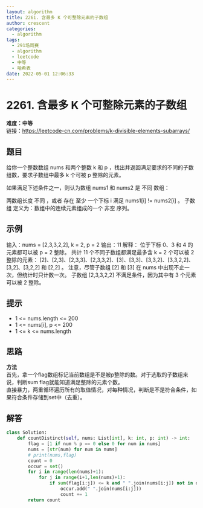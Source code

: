```yaml
---
layout: algorithm
title: 2261. 含最多 K 个可整除元素的子数组
author: crescent
categories:
  - algorithm
tags:
  - 291场周赛
  - algorithm
  - leetcode
  - 中等
  - 哈希表
date: 2022-05-01 12:06:33
---
```

# 2261. 含最多 K 个可整除元素的子数组
**难度：中等**  
链接：https://leetcode-cn.com/problems/k-divisible-elements-subarrays/
## 题目
给你一个整数数组 nums 和两个整数 k 和 p ，找出并返回满足要求的不同的子数组数，要求子数组中最多 k 个可被 p 整除的元素。

如果满足下述条件之一，则认为数组 nums1 和 nums2 是 不同 数组：

两数组长度 不同 ，或者
存在 至少 一个下标 i 满足 nums1[i] != nums2[i] 。
子数组 定义为：数组中的连续元素组成的一个 非空 序列。

## 示例
输入：nums = [2,3,3,2,2], k = 2, p = 2
输出：11
解释：
位于下标 0、3 和 4 的元素都可以被 p = 2 整除。
共计 11 个不同子数组都满足最多含 k = 2 个可以被 2 整除的元素：
[2]、[2,3]、[2,3,3]、[2,3,3,2]、[3]、[3,3]、[3,3,2]、[3,3,2,2]、[3,2]、[3,2,2] 和 [2,2] 。
注意，尽管子数组 [2] 和 [3] 在 nums 中出现不止一次，但统计时只计数一次。
子数组 [2,3,3,2,2] 不满足条件，因为其中有 3 个元素可以被 2 整除。


## 提示
+ 1 <= nums.length <= 200
+ 1 <= nums[i], p <= 200
+ 1 <= k <= nums.length

## 思路
**方法**  
首先，拿一个flag数组标记当前数组是不是被p整除的数。对于选取的子数组来说，判断sum flag就能知道满足整除的元素个数。  
直接暴力，两重循环遍历所有的取值情况，对每种情况，判断是不是符合条件，如果符合条件存储到set中（去重）。

## 解答
``` python
class Solution:
    def countDistinct(self, nums: List[int], k: int, p: int) -> int:
        flag = [1 if num % p == 0 else 0 for num in nums]
        nums = [str(num) for num in nums]
        # print(nums,flag)
        count = 0
        occur = set()
        for i in range(len(nums)+1):
            for j in range(i+1,len(nums)+1):
                if sum(flag[i:j]) <= k and " ".join(nums[i:j]) not in occur:
                    occur.add(" ".join(nums[i:j]))
                    count += 1
        return count
```